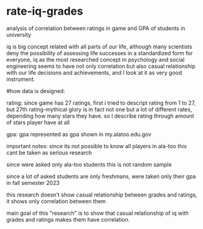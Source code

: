 # rate-iq-grades
analysis of correlation between ratings in game and GPA of students in university

iq is big concept related with all parts of our life, although many scientists deny the possibility of assessing life successes in a standardized form for everyone, iq as the most researched concept in psychology and social engineering seems to have not only correlation but also casual relationship with our life decisions and achievements, and I look at it as very good instrument.

#how data is designed:

rating:
since game has 27 ratings, first i tried to descript rating from 1 to 27, but 27th rating-mythical glory is in fact not one but a lot of different rates, depending how many stars they have. so I describe rating through  amount of stars player have at all

gpa:
gpa represented as gpa shown in my.alatoo.edu.gov

important notes:
since its not possible to know all players in ala-too this cant be taken as serious research

since were asked only ala-too students this is not random sample

since a lot of asked students are only freshmans, were taken only their gpa in fall semester 2023

this research doesn't show casual relationship between grades and ratings, it shows only correlation between them


main goal of this "research" is to show that casual relationship of iq with grades and ratings makes them have correlation.
